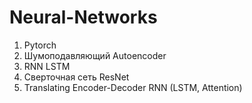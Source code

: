 # Neural-Networks

1. Pytorch
2. Шумоподавляющий Autoencoder
3. RNN LSTM
4. Cверточная сеть ResNet
5. Translating Encoder-Decoder RNN (LSTM, Attention)
